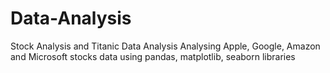 # Data-Analysis
Stock Analysis and Titanic Data Analysis
Analysing Apple, Google, Amazon and Microsoft stocks data using pandas, matplotlib, seaborn libraries
